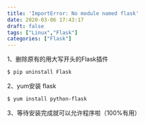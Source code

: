 ```yaml
---
title: 'ImportError: No module named flask'
date: 2020-03-06 17:43:17
draft: false
tags: ["Linux","Flask"]
categories: ["Flask"]
---
```


1、删除原有的用大写开头的Flask插件

```bash
$ pip uninstall Flask
```

2、yum安装 flask
```bash
$ yum install python-flask
```

3、等待安装完成就可以允许程序啦（100%有用）
